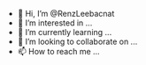 - 👋 Hi, I’m @RenzLeebacnat
- 👀 I’m interested in ...
- 🌱 I’m currently learning ...
- 💞️ I’m looking to collaborate on ...
- 📫 How to reach me ...

<!---
RenzLeebacnat/RenzLeebacnat is a ✨ special ✨ repository because its `README.md` (this file) appears on your GitHub profile.
You can click the Preview link to take a look at your changes.
--->
